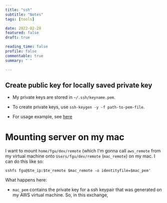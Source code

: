 ```yaml
---
title: "ssh"
subtitle: "Notes"
tags: [tools]

date: 2022-02-28
featured: false
draft: true

reading_time: false
profile: false
commentable: true
summary: " "

---
```



## Create public key for locally saved private key

- My private keys are stored in `~/.ssh/keyname.pem`.

- To create private keys, use `ssh-keygen -y -f path-to-pem-file`.

- For usage example, see
  [here](https://docs.aws.amazon.com/AWSEC2/latest/UserGuide/ec2-key-pairs.html#retrieving-the-public-key)

# Mounting server on my mac

I want to mount `home/fgu/dev/remote` (which I'm gonna call `aws_remote` from my virtual machine onto
`Users/fgu/dev/remote` (`mac_remote`) on my mac. I can do this like so:

```shell
sshfs fgu@$te_ip:$te_remote $mac_remote -o identityfile=$mac_pem'
```

What happens here:
- `mac_pem` contains the private key for a ssh keypair that was generated on
    my AWS virtual machine. So, in this exchange, 
